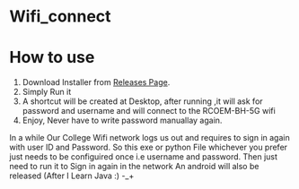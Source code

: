 # Wifi_connect

# How to use
1) Download Installer  from [Releases Page](https://github.com/CodeKing-pin/wifi_connect/releases/tag/v0.1).
2) Simply Run it
3) A shortcut will be created at Desktop, after running ,it will ask for password and username and will connect to the RCOEM-BH-5G wifi
4) Enjoy, Never have to write password manuallay again.

In a while Our College Wifi network logs us out and requires to sign in again with user ID and Password. 
So this exe or python File whichever you prefer just needs to be configuired once i.e username and password. Then just need to run it to Sign in again in the network
An android will also be released (After I Learn Java :)
-_+
